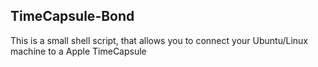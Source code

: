 ## TimeCapsule-Bond

This is a small shell script, that allows you to connect your Ubuntu/Linux machine to a Apple TimeCapsule
